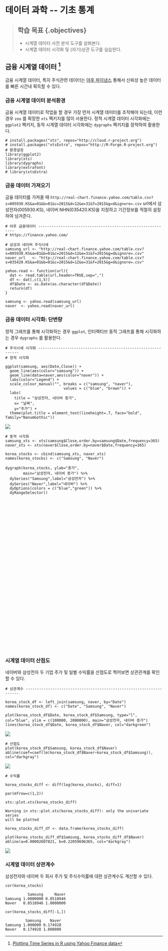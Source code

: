 # 데이터 과학 -- 기초 통계



> ## 학습 목표 {.objectives}
>
> * 시계열 데이터 사전 분석 도구를 살펴본다.
> * 시계열 데이터 시각화 및 (자기)상관 도구를 실습한다.


## 금융 시계열 데이터 [^yahoo-finance-data]

금융 시계열 데이터, 특히 주식관련 데이터는 [야후 파이낸스](https://finance.yahoo.com/) 통해서 신뢰성 높은 데이터를 
빠른 시간내 획득할 수 있다.

[^yahoo-finance-data]: [Plotting Time Series in R using Yahoo Finance data](http://blog.revolutionanalytics.com/2015/08/plotting-time-series-in-r.html)


### 금융 시계열 데이터 분석환경

금융 시계열 데이터로 작업을 할 경우 가장 먼저 시계열 데이터를 조작해야 되는데,
이런 경우 `zoo` 를 확장한 `xts` 팩키지를 많이 사용한다. 
정적 시계열 데이터 시각화에는 `ggplot2` 팩키지, 동적 시계열 데이터 시각화에는 `dygraphs` 팩키지를 장착하여 활용한다.


~~~{.r}
# install.packages("xts", repos="http://cloud.r-project.org")
# install.packages("xtsExtra", repos="http://R-Forge.R-project.org")
# 환경설정 
library(ggplot2)
library(xts)
library(dygraphs)
library(extrafont)
# library(xtsExtra)
~~~

### 금융 데이터 가져오기

금융 데이터를 가져올 때 `http://real-chart.finance.yahoo.com/table.csv?s=005930.KS&a=01&b=01&c=2015&d=12&e=31&f=2015&g=d&ignore=.csv` 
url에서 삼성전자(005930.KS), 네이버 NHN(035420.KS)을 지정하고 기간정보를 적절히 설정하여 넘겨준다.


~~~{.r}
# 야후 금융데이터 -----------------------------------------------------------
# https://finance.yahoo.com/

# 삼성과 네이버 주식시세
samsung_url <- "http://real-chart.finance.yahoo.com/table.csv?s=005930.KS&a=01&b=01&c=2015&d=12&e=31&f=2015&g=d&ignore=.csv"
naver_url   <- "http://real-chart.finance.yahoo.com/table.csv?s=035420.KS&a=01&b=01&c=2015&d=12&e=31&f=2015&g=d&ignore=.csv"

yahoo.read <- function(url){
  dat <- read.table(url,header=TRUE,sep=",")
  df <- dat[,c(1,5)]
  df$Date <- as.Date(as.character(df$Date))
  return(df)
}

samsung <- yahoo.read(samsung_url)
naver  <- yahoo.read(naver_url)
~~~

### 금융 데이터 시각화: 단변량

정적 그래프를 통해 시각화하는 경우 `ggplot`, 인터랙티브 동적 그래프를 통해 시각화하는 경우 `dygraphs` 를 활용한다.


~~~{.r}
# 주식시세 시각화 -------------------------------------------------------------
# 정적 시각화

ggplot(samsung, aes(Date,Close)) + 
  geom_line(aes(color="samsung")) +
  geom_line(data=naver,aes(color="naver")) +
  labs(color="Legend") +
  scale_colour_manual("", breaks = c("samsung", "naver"),
                          values = c("blue", "brown")) +
  labs(
    title = "삼성전자, 네이버 종가",
    x= "날짜",
    y="주가") + 
  theme(plot.title = element_text(lineheight=.7, face="bold", family="NanumGothic"))
~~~

<img src="fig/time-series-financial-data-viz-1.png" style="display: block; margin: auto;" />

~~~{.r}
# 동적 시각화
samsung_xts <- xts(samsung$Close,order.by=samsung$Date,frequency=365)
naver_xts <- xts(naver$Close,order.by=naver$Date,frequency=365)

korea_stocks <- cbind(samsung_xts, naver_xts)
names(korea_stocks) <- c("Samsung", "Naver")

dygraph(korea_stocks, ylab="종가", 
        main="삼성전자, 네이버 종가") %>%
  dySeries("Samsung",label="삼성전자") %>%
  dySeries("Naver",label="네이버") %>%
  dyOptions(colors = c("blue","green")) %>%
  dyRangeSelector()
~~~

<!--html_preserve--><div id="htmlwidget-139d95690341ef725f7a" style="width:672px;height:480px;" class="dygraphs html-widget"></div>
<script type="application/json" data-for="htmlwidget-139d95690341ef725f7a">{"x":{"attrs":{"title":"삼성전자, 네이버 종가","ylabel":"종가","labels":["day","삼성전자","네이버"],"legend":"auto","retainDateWindow":false,"axes":{"x":{"pixelsPerLabel":60,"drawAxis":true},"y":{"drawAxis":true}},"series":{"삼성전자":{"axis":"y"},"네이버":{"axis":"y"}},"stackedGraph":false,"fillGraph":false,"fillAlpha":0.15,"stepPlot":false,"drawPoints":false,"pointSize":1,"drawGapEdgePoints":false,"connectSeparatedPoints":false,"strokeWidth":1,"strokeBorderColor":"white","colors":["blue","green"],"colorValue":0.5,"colorSaturation":1,"includeZero":false,"drawAxesAtZero":false,"logscale":false,"axisTickSize":3,"axisLineColor":"black","axisLineWidth":0.3,"axisLabelColor":"black","axisLabelFontSize":14,"axisLabelWidth":60,"drawGrid":true,"gridLineWidth":0.3,"rightGap":5,"digitsAfterDecimal":2,"labelsKMB":false,"labelsKMG2":false,"labelsUTC":false,"maxNumberWidth":6,"animatedZooms":false,"mobileDisableYTouch":true,"showRangeSelector":true,"rangeSelectorHeight":40,"rangeSelectorPlotFillColor":" #A7B1C4","rangeSelectorPlotStrokeColor":"#808FAB","interactionModel":"Dygraph.Interaction.defaultModel"},"scale":"daily","annotations":[],"shadings":[],"events":[],"format":"date","data":[["2015-02-02T00:00:00.000Z","2015-02-03T00:00:00.000Z","2015-02-04T00:00:00.000Z","2015-02-05T00:00:00.000Z","2015-02-06T00:00:00.000Z","2015-02-09T00:00:00.000Z","2015-02-10T00:00:00.000Z","2015-02-11T00:00:00.000Z","2015-02-12T00:00:00.000Z","2015-02-13T00:00:00.000Z","2015-02-16T00:00:00.000Z","2015-02-17T00:00:00.000Z","2015-02-18T00:00:00.000Z","2015-02-19T00:00:00.000Z","2015-02-20T00:00:00.000Z","2015-02-23T00:00:00.000Z","2015-02-24T00:00:00.000Z","2015-02-25T00:00:00.000Z","2015-02-26T00:00:00.000Z","2015-02-27T00:00:00.000Z","2015-03-02T00:00:00.000Z","2015-03-03T00:00:00.000Z","2015-03-04T00:00:00.000Z","2015-03-05T00:00:00.000Z","2015-03-06T00:00:00.000Z","2015-03-09T00:00:00.000Z","2015-03-10T00:00:00.000Z","2015-03-11T00:00:00.000Z","2015-03-12T00:00:00.000Z","2015-03-13T00:00:00.000Z","2015-03-16T00:00:00.000Z","2015-03-17T00:00:00.000Z","2015-03-18T00:00:00.000Z","2015-03-19T00:00:00.000Z","2015-03-20T00:00:00.000Z","2015-03-23T00:00:00.000Z","2015-03-24T00:00:00.000Z","2015-03-25T00:00:00.000Z","2015-03-26T00:00:00.000Z","2015-03-27T00:00:00.000Z","2015-03-30T00:00:00.000Z","2015-03-31T00:00:00.000Z","2015-04-01T00:00:00.000Z","2015-04-02T00:00:00.000Z","2015-04-03T00:00:00.000Z","2015-04-06T00:00:00.000Z","2015-04-07T00:00:00.000Z","2015-04-08T00:00:00.000Z","2015-04-09T00:00:00.000Z","2015-04-10T00:00:00.000Z","2015-04-13T00:00:00.000Z","2015-04-14T00:00:00.000Z","2015-04-15T00:00:00.000Z","2015-04-16T00:00:00.000Z","2015-04-17T00:00:00.000Z","2015-04-20T00:00:00.000Z","2015-04-21T00:00:00.000Z","2015-04-22T00:00:00.000Z","2015-04-23T00:00:00.000Z","2015-04-24T00:00:00.000Z","2015-04-27T00:00:00.000Z","2015-04-28T00:00:00.000Z","2015-04-29T00:00:00.000Z","2015-04-30T00:00:00.000Z","2015-05-01T00:00:00.000Z","2015-05-04T00:00:00.000Z","2015-05-05T00:00:00.000Z","2015-05-06T00:00:00.000Z","2015-05-07T00:00:00.000Z","2015-05-08T00:00:00.000Z","2015-05-11T00:00:00.000Z","2015-05-12T00:00:00.000Z","2015-05-13T00:00:00.000Z","2015-05-14T00:00:00.000Z","2015-05-15T00:00:00.000Z","2015-05-18T00:00:00.000Z","2015-05-19T00:00:00.000Z","2015-05-20T00:00:00.000Z","2015-05-21T00:00:00.000Z","2015-05-22T00:00:00.000Z","2015-05-25T00:00:00.000Z","2015-05-26T00:00:00.000Z","2015-05-27T00:00:00.000Z","2015-05-28T00:00:00.000Z","2015-05-29T00:00:00.000Z","2015-06-01T00:00:00.000Z","2015-06-02T00:00:00.000Z","2015-06-03T00:00:00.000Z","2015-06-04T00:00:00.000Z","2015-06-05T00:00:00.000Z","2015-06-08T00:00:00.000Z","2015-06-09T00:00:00.000Z","2015-06-10T00:00:00.000Z","2015-06-11T00:00:00.000Z","2015-06-12T00:00:00.000Z","2015-06-15T00:00:00.000Z","2015-06-16T00:00:00.000Z","2015-06-17T00:00:00.000Z","2015-06-18T00:00:00.000Z","2015-06-19T00:00:00.000Z","2015-06-22T00:00:00.000Z","2015-06-23T00:00:00.000Z","2015-06-24T00:00:00.000Z","2015-06-25T00:00:00.000Z","2015-06-26T00:00:00.000Z","2015-06-29T00:00:00.000Z","2015-06-30T00:00:00.000Z","2015-07-01T00:00:00.000Z","2015-07-02T00:00:00.000Z","2015-07-03T00:00:00.000Z","2015-07-06T00:00:00.000Z","2015-07-07T00:00:00.000Z","2015-07-08T00:00:00.000Z","2015-07-09T00:00:00.000Z","2015-07-10T00:00:00.000Z","2015-07-13T00:00:00.000Z","2015-07-14T00:00:00.000Z","2015-07-15T00:00:00.000Z","2015-07-16T00:00:00.000Z","2015-07-17T00:00:00.000Z","2015-07-20T00:00:00.000Z","2015-07-21T00:00:00.000Z","2015-07-22T00:00:00.000Z","2015-07-23T00:00:00.000Z","2015-07-24T00:00:00.000Z","2015-07-27T00:00:00.000Z","2015-07-28T00:00:00.000Z","2015-07-29T00:00:00.000Z","2015-07-30T00:00:00.000Z","2015-07-31T00:00:00.000Z","2015-08-03T00:00:00.000Z","2015-08-04T00:00:00.000Z","2015-08-05T00:00:00.000Z","2015-08-06T00:00:00.000Z","2015-08-07T00:00:00.000Z","2015-08-10T00:00:00.000Z","2015-08-11T00:00:00.000Z","2015-08-12T00:00:00.000Z","2015-08-13T00:00:00.000Z","2015-08-14T00:00:00.000Z","2015-08-17T00:00:00.000Z","2015-08-18T00:00:00.000Z","2015-08-19T00:00:00.000Z","2015-08-20T00:00:00.000Z","2015-08-21T00:00:00.000Z","2015-08-24T00:00:00.000Z","2015-08-25T00:00:00.000Z","2015-08-26T00:00:00.000Z","2015-08-27T00:00:00.000Z","2015-08-28T00:00:00.000Z","2015-08-31T00:00:00.000Z","2015-09-01T00:00:00.000Z","2015-09-02T00:00:00.000Z","2015-09-03T00:00:00.000Z","2015-09-04T00:00:00.000Z","2015-09-07T00:00:00.000Z","2015-09-08T00:00:00.000Z","2015-09-09T00:00:00.000Z","2015-09-10T00:00:00.000Z","2015-09-11T00:00:00.000Z","2015-09-14T00:00:00.000Z","2015-09-15T00:00:00.000Z","2015-09-16T00:00:00.000Z","2015-09-17T00:00:00.000Z","2015-09-18T00:00:00.000Z","2015-09-21T00:00:00.000Z","2015-09-22T00:00:00.000Z","2015-09-23T00:00:00.000Z","2015-09-24T00:00:00.000Z","2015-09-25T00:00:00.000Z","2015-09-28T00:00:00.000Z","2015-09-29T00:00:00.000Z","2015-09-30T00:00:00.000Z","2015-10-01T00:00:00.000Z","2015-10-02T00:00:00.000Z","2015-10-05T00:00:00.000Z","2015-10-06T00:00:00.000Z","2015-10-07T00:00:00.000Z","2015-10-08T00:00:00.000Z","2015-10-09T00:00:00.000Z","2015-10-12T00:00:00.000Z","2015-10-13T00:00:00.000Z","2015-10-14T00:00:00.000Z","2015-10-15T00:00:00.000Z","2015-10-16T00:00:00.000Z","2015-10-19T00:00:00.000Z","2015-10-20T00:00:00.000Z","2015-10-21T00:00:00.000Z","2015-10-22T00:00:00.000Z","2015-10-23T00:00:00.000Z","2015-10-26T00:00:00.000Z","2015-10-27T00:00:00.000Z","2015-10-28T00:00:00.000Z","2015-10-29T00:00:00.000Z","2015-10-30T00:00:00.000Z","2015-11-02T00:00:00.000Z","2015-11-03T00:00:00.000Z","2015-11-04T00:00:00.000Z","2015-11-05T00:00:00.000Z","2015-11-06T00:00:00.000Z","2015-11-09T00:00:00.000Z","2015-11-10T00:00:00.000Z","2015-11-11T00:00:00.000Z","2015-11-12T00:00:00.000Z","2015-11-13T00:00:00.000Z","2015-11-16T00:00:00.000Z","2015-11-17T00:00:00.000Z","2015-11-18T00:00:00.000Z","2015-11-19T00:00:00.000Z","2015-11-20T00:00:00.000Z","2015-11-23T00:00:00.000Z","2015-11-24T00:00:00.000Z","2015-11-25T00:00:00.000Z","2015-11-26T00:00:00.000Z","2015-11-27T00:00:00.000Z","2015-11-30T00:00:00.000Z","2015-12-01T00:00:00.000Z","2015-12-02T00:00:00.000Z","2015-12-03T00:00:00.000Z","2015-12-04T00:00:00.000Z","2015-12-07T00:00:00.000Z","2015-12-08T00:00:00.000Z","2015-12-09T00:00:00.000Z","2015-12-10T00:00:00.000Z","2015-12-11T00:00:00.000Z","2015-12-14T00:00:00.000Z","2015-12-15T00:00:00.000Z","2015-12-16T00:00:00.000Z","2015-12-17T00:00:00.000Z","2015-12-18T00:00:00.000Z","2015-12-21T00:00:00.000Z","2015-12-22T00:00:00.000Z","2015-12-23T00:00:00.000Z","2015-12-24T00:00:00.000Z","2015-12-25T00:00:00.000Z","2015-12-28T00:00:00.000Z","2015-12-29T00:00:00.000Z","2015-12-30T00:00:00.000Z","2015-12-31T00:00:00.000Z","2016-01-01T00:00:00.000Z","2016-01-04T00:00:00.000Z","2016-01-05T00:00:00.000Z","2016-01-06T00:00:00.000Z","2016-01-07T00:00:00.000Z","2016-01-08T00:00:00.000Z","2016-01-11T00:00:00.000Z","2016-01-12T00:00:00.000Z","2016-01-13T00:00:00.000Z","2016-01-14T00:00:00.000Z","2016-01-15T00:00:00.000Z","2016-01-18T00:00:00.000Z","2016-01-19T00:00:00.000Z","2016-01-20T00:00:00.000Z","2016-01-21T00:00:00.000Z","2016-01-22T00:00:00.000Z","2016-01-25T00:00:00.000Z","2016-01-26T00:00:00.000Z","2016-01-27T00:00:00.000Z","2016-01-28T00:00:00.000Z","2016-01-29T00:00:00.000Z","2016-02-01T00:00:00.000Z","2016-02-02T00:00:00.000Z","2016-02-03T00:00:00.000Z","2016-02-04T00:00:00.000Z","2016-02-05T00:00:00.000Z","2016-02-08T00:00:00.000Z","2016-02-09T00:00:00.000Z","2016-02-10T00:00:00.000Z","2016-02-11T00:00:00.000Z","2016-02-12T00:00:00.000Z","2016-02-15T00:00:00.000Z","2016-02-16T00:00:00.000Z","2016-02-17T00:00:00.000Z","2016-02-18T00:00:00.000Z","2016-02-19T00:00:00.000Z","2016-02-22T00:00:00.000Z","2016-02-23T00:00:00.000Z","2016-02-24T00:00:00.000Z","2016-02-25T00:00:00.000Z","2016-02-26T00:00:00.000Z","2016-02-29T00:00:00.000Z","2016-03-01T00:00:00.000Z","2016-03-02T00:00:00.000Z","2016-03-03T00:00:00.000Z","2016-03-04T00:00:00.000Z","2016-03-07T00:00:00.000Z","2016-03-08T00:00:00.000Z","2016-03-09T00:00:00.000Z","2016-03-10T00:00:00.000Z","2016-03-11T00:00:00.000Z","2016-03-14T00:00:00.000Z","2016-03-15T00:00:00.000Z","2016-03-16T00:00:00.000Z","2016-03-17T00:00:00.000Z","2016-03-18T00:00:00.000Z","2016-03-21T00:00:00.000Z","2016-03-22T00:00:00.000Z","2016-03-23T00:00:00.000Z","2016-03-24T00:00:00.000Z","2016-03-25T00:00:00.000Z","2016-03-28T00:00:00.000Z","2016-03-29T00:00:00.000Z","2016-03-30T00:00:00.000Z","2016-03-31T00:00:00.000Z","2016-04-01T00:00:00.000Z","2016-04-04T00:00:00.000Z","2016-04-05T00:00:00.000Z","2016-04-06T00:00:00.000Z","2016-04-07T00:00:00.000Z","2016-04-08T00:00:00.000Z","2016-04-11T00:00:00.000Z","2016-04-12T00:00:00.000Z","2016-04-13T00:00:00.000Z","2016-04-14T00:00:00.000Z","2016-04-15T00:00:00.000Z","2016-04-18T00:00:00.000Z","2016-04-19T00:00:00.000Z","2016-04-20T00:00:00.000Z","2016-04-21T00:00:00.000Z","2016-04-22T00:00:00.000Z","2016-04-25T00:00:00.000Z","2016-04-26T00:00:00.000Z","2016-04-27T00:00:00.000Z","2016-04-28T00:00:00.000Z","2016-04-29T00:00:00.000Z","2016-05-02T00:00:00.000Z","2016-05-03T00:00:00.000Z","2016-05-04T00:00:00.000Z","2016-05-05T00:00:00.000Z","2016-05-06T00:00:00.000Z","2016-05-09T00:00:00.000Z","2016-05-10T00:00:00.000Z","2016-05-11T00:00:00.000Z","2016-05-12T00:00:00.000Z","2016-05-13T00:00:00.000Z","2016-05-16T00:00:00.000Z","2016-05-17T00:00:00.000Z","2016-05-18T00:00:00.000Z","2016-05-19T00:00:00.000Z","2016-05-20T00:00:00.000Z","2016-05-23T00:00:00.000Z","2016-05-24T00:00:00.000Z","2016-05-25T00:00:00.000Z","2016-05-26T00:00:00.000Z","2016-05-27T00:00:00.000Z","2016-05-30T00:00:00.000Z","2016-05-31T00:00:00.000Z","2016-06-01T00:00:00.000Z","2016-06-02T00:00:00.000Z","2016-06-03T00:00:00.000Z","2016-06-06T00:00:00.000Z","2016-06-07T00:00:00.000Z","2016-06-08T00:00:00.000Z","2016-06-09T00:00:00.000Z","2016-06-10T00:00:00.000Z","2016-06-13T00:00:00.000Z","2016-06-14T00:00:00.000Z","2016-06-15T00:00:00.000Z","2016-06-16T00:00:00.000Z","2016-06-17T00:00:00.000Z","2016-06-20T00:00:00.000Z","2016-06-21T00:00:00.000Z","2016-06-22T00:00:00.000Z","2016-06-23T00:00:00.000Z","2016-06-24T00:00:00.000Z","2016-06-27T00:00:00.000Z","2016-06-28T00:00:00.000Z","2016-06-29T00:00:00.000Z","2016-06-30T00:00:00.000Z","2016-07-01T00:00:00.000Z","2016-07-04T00:00:00.000Z","2016-07-05T00:00:00.000Z","2016-07-06T00:00:00.000Z","2016-07-07T00:00:00.000Z","2016-07-08T00:00:00.000Z","2016-07-11T00:00:00.000Z","2016-07-12T00:00:00.000Z","2016-07-13T00:00:00.000Z","2016-07-14T00:00:00.000Z","2016-07-15T00:00:00.000Z","2016-07-18T00:00:00.000Z","2016-07-19T00:00:00.000Z","2016-07-20T00:00:00.000Z","2016-07-21T00:00:00.000Z","2016-07-22T00:00:00.000Z","2016-07-25T00:00:00.000Z","2016-07-26T00:00:00.000Z","2016-07-27T00:00:00.000Z","2016-07-28T00:00:00.000Z","2016-07-29T00:00:00.000Z","2016-08-01T00:00:00.000Z","2016-08-02T00:00:00.000Z","2016-08-03T00:00:00.000Z","2016-08-04T00:00:00.000Z","2016-08-05T00:00:00.000Z","2016-08-08T00:00:00.000Z","2016-08-09T00:00:00.000Z","2016-08-10T00:00:00.000Z","2016-08-11T00:00:00.000Z","2016-08-12T00:00:00.000Z","2016-08-15T00:00:00.000Z","2016-08-16T00:00:00.000Z","2016-08-17T00:00:00.000Z","2016-08-18T00:00:00.000Z","2016-08-19T00:00:00.000Z","2016-08-22T00:00:00.000Z","2016-08-23T00:00:00.000Z","2016-08-24T00:00:00.000Z","2016-08-25T00:00:00.000Z","2016-08-26T00:00:00.000Z","2016-08-29T00:00:00.000Z","2016-08-30T00:00:00.000Z","2016-08-31T00:00:00.000Z","2016-09-01T00:00:00.000Z","2016-09-02T00:00:00.000Z","2016-09-05T00:00:00.000Z","2016-09-06T00:00:00.000Z","2016-09-07T00:00:00.000Z","2016-09-08T00:00:00.000Z","2016-09-09T00:00:00.000Z","2016-09-12T00:00:00.000Z","2016-09-13T00:00:00.000Z","2016-09-14T00:00:00.000Z","2016-09-15T00:00:00.000Z","2016-09-16T00:00:00.000Z","2016-09-19T00:00:00.000Z","2016-09-20T00:00:00.000Z","2016-09-21T00:00:00.000Z","2016-09-22T00:00:00.000Z","2016-09-23T00:00:00.000Z","2016-09-26T00:00:00.000Z","2016-09-27T00:00:00.000Z","2016-09-28T00:00:00.000Z","2016-09-29T00:00:00.000Z","2016-09-30T00:00:00.000Z","2016-10-03T00:00:00.000Z","2016-10-04T00:00:00.000Z","2016-10-05T00:00:00.000Z","2016-10-06T00:00:00.000Z","2016-10-07T00:00:00.000Z","2016-10-10T00:00:00.000Z","2016-10-11T00:00:00.000Z","2016-10-12T00:00:00.000Z","2016-10-13T00:00:00.000Z","2016-10-14T00:00:00.000Z","2016-10-17T00:00:00.000Z","2016-10-18T00:00:00.000Z","2016-10-19T00:00:00.000Z","2016-10-20T00:00:00.000Z","2016-10-21T00:00:00.000Z","2016-10-24T00:00:00.000Z","2016-10-25T00:00:00.000Z","2016-10-26T00:00:00.000Z","2016-10-27T00:00:00.000Z","2016-10-28T00:00:00.000Z","2016-10-31T00:00:00.000Z","2016-11-01T00:00:00.000Z","2016-11-02T00:00:00.000Z","2016-11-03T00:00:00.000Z","2016-11-04T00:00:00.000Z","2016-11-07T00:00:00.000Z","2016-11-08T00:00:00.000Z","2016-11-09T00:00:00.000Z","2016-11-10T00:00:00.000Z","2016-11-11T00:00:00.000Z","2016-11-14T00:00:00.000Z","2016-11-15T00:00:00.000Z","2016-11-16T00:00:00.000Z","2016-11-17T00:00:00.000Z","2016-11-18T00:00:00.000Z","2016-11-21T00:00:00.000Z","2016-11-22T00:00:00.000Z","2016-11-23T00:00:00.000Z","2016-11-24T00:00:00.000Z","2016-11-25T00:00:00.000Z","2016-11-28T00:00:00.000Z","2016-11-29T00:00:00.000Z","2016-11-30T00:00:00.000Z","2016-12-01T00:00:00.000Z","2016-12-02T00:00:00.000Z","2016-12-05T00:00:00.000Z","2016-12-06T00:00:00.000Z","2016-12-07T00:00:00.000Z","2016-12-08T00:00:00.000Z","2016-12-09T00:00:00.000Z","2016-12-12T00:00:00.000Z","2016-12-13T00:00:00.000Z","2016-12-14T00:00:00.000Z","2016-12-15T00:00:00.000Z","2016-12-16T00:00:00.000Z","2016-12-19T00:00:00.000Z","2016-12-20T00:00:00.000Z","2016-12-21T00:00:00.000Z","2016-12-22T00:00:00.000Z","2016-12-23T00:00:00.000Z","2016-12-26T00:00:00.000Z"],[1368000,1366000,1359000,1358000,1372000,1395000,1378000,1355000,1344000,1361000,1374000,1377000,1377000,1377000,1377000,1367000,1367000,1379000,1375000,1357000,1423000,1418000,1437000,1422000,1442000,1420000,1421000,1474000,1447000,1457000,1470000,1497000,1503000,1470000,1464000,1467000,1476000,1485000,1421000,1421000,1428000,1441000,1423000,1434000,1434000,1470000,1462000,1479000,1483000,1490000,1479000,1474000,1446000,1477000,1450000,1430000,1444000,1461000,1451000,1410000,1395000,1366000,1385000,1410000,1410000,1400000,1400000,1362000,1370000,1338000,1336000,1331000,1333000,1340000,1326000,1320000,1338000,1366000,1352000,1350000,1350000,1362000,1314000,1309000,1307000,1291000,1303000,1273000,1337000,1341000,1314000,1282000,1262000,1257000,1277000,1270000,1255000,1254000,1265000,1266000,1281000,1321000,1302000,1269000,1278000,1281000,1268000,1295000,1299000,1268000,1230000,1240000,1239000,1265000,1259000,1266000,1225000,1235000,1282000,1305000,1275000,1263000,1253000,1234000,1229000,1230000,1230000,1263000,1215000,1185000,1175000,1182000,1159000,1115000,1136000,1141000,1157000,1154000,1140000,1140000,1104000,1131000,1154000,1139000,1101000,1079000,1079000,1067000,1067000,1081000,1089000,1085000,1090000,1122000,1129000,1112000,1131000,1147000,1134000,1115000,1124000,1123000,1152000,1157000,1190000,1150000,1145000,1131000,1126000,1112000,1112000,1112000,1134000,1134000,1119000,1115000,1151000,1251000,1270000,1270000,1260000,1252000,1254000,1269000,1265000,1256000,1266000,1270000,1280000,1289000,1292000,1298000,1308000,1325000,1372000,1383000,1352000,1330000,1342000,1338000,1344000,1321000,1333000,1317000,1300000,1263000,1270000,1281000,1289000,1285000,1282000,1299000,1299000,1335000,1327000,1284000,1321000,1300000,1290000,1269000,1262000,1262000,1263000,1283000,1284000,1261000,1277000,1299000,1290000,1278000,1280000,1292000,1295000,1285000,1285000,1266000,1254000,1260000,1260000,1260000,1205000,1208000,1175000,1163000,1171000,1152000,1146000,1148000,1138000,1132000,1126000,1171000,1138000,1131000,1168000,1162000,1137000,1175000,1145000,1150000,1163000,1156000,1146000,1156000,1164000,1164000,1164000,1164000,1130000,1130000,1154000,1168000,1185000,1187000,1190000,1175000,1181000,1172000,1179000,1172000,1178000,1178000,1197000,1220000,1215000,1223000,1192000,1194000,1225000,1249000,1255000,1253000,1256000,1263000,1273000,1267000,1269000,1279000,1282000,1288000,1294000,1290000,1308000,1312000,1279000,1305000,1260000,1285000,1269000,1246000,1266000,1275000,1275000,1300000,1300000,1299000,1288000,1299000,1294000,1280000,1281000,1296000,1300000,1265000,1245000,1250000,1261000,1290000,1290000,1290000,1299000,1296000,1292000,1281000,1253000,1248000,1264000,1268000,1270000,1269000,1286000,1271000,1295000,1296000,1282000,1280000,1292000,1333000,1365000,1377000,1377000,1398000,1406000,1430000,1406000,1371000,1380000,1413000,1409000,1426000,1431000,1448000,1445000,1430000,1400000,1398000,1399000,1396000,1425000,1466000,1466000,1469000,1421000,1450000,1460000,1489000,1464000,1481000,1500000,1518000,1533000,1533000,1540000,1543000,1516000,1502000,1530000,1527000,1507000,1539000,1568000,1548000,1517000,1517000,1561000,1569000,1567000,1541000,1559000,1545000,1545000,1568000,1566000,1640000,1675000,1665000,1687000,1653000,1639000,1612000,1640000,1645000,1620000,1587000,1597000,1606000,1643000,1621000,1639000,1575000,1465000,1527000,1527000,1527000,1527000,1558000,1585000,1592000,1618000,1571000,1568000,1569000,1567000,1600000,1598000,1598000,1614000,1619000,1691000,1706000,1680000,1545000,1535000,1557000,1577000,1590000,1589000,1625000,1620000,1589000,1608000,1597000,1567000,1573000,1614000,1639000,1652000,1643000,1616000,1627000,1640000,1644000,1596000,1649000,1598000,1553000,1539000,1558000,1568000,1586000,1593000,1640000,1649000,1650000,1650000,1677000,1677000,1746000,1749000,1727000,1718000,1748000,1772000,1790000,1780000,1752000,1766000,1777000,1759000,1793000,1795000,1812000,1805000,1809000,1782000,1798000],[711000,712000,725000,712000,715000,681000,648000,673000,680000,668000,669000,671000,671000,671000,671000,639000,637000,641000,626000,661000,646000,650000,680000,689000,680000,653000,641000,629000,627000,650000,643000,660000,654000,641000,654000,680000,675000,670000,661000,672000,681000,671000,667000,642000,647000,635000,639000,645000,653000,650000,652000,667000,671000,673000,669000,666000,669000,674000,682000,667000,684000,686000,679000,650000,650000,603000,603000,613000,611000,609000,606000,605000,604000,607000,610000,618000,626000,616000,607000,627000,627000,621000,608000,605000,609000,617000,611000,601000,580000,565000,587000,590000,568000,566000,601000,627000,627000,630000,624000,634000,631000,640000,649000,653000,658000,651000,634000,628000,615000,613000,616000,613000,619000,610000,612000,614000,614000,605000,607000,632000,638000,649000,635000,622000,625000,611000,610000,602000,518000,523000,520000,526000,525000,516000,501000,511000,523000,528000,519000,519000,510000,522000,524000,521000,516000,500000,491500,489000,487500,488000,495500,476000,466000,470500,469500,474500,461500,501000,500000,488500,476000,470500,481500,510000,509000,500000,496000,505000,506000,508000,508000,508000,513000,546000,550000,543000,556000,558000,561000,561000,574000,579000,562000,569000,587000,584000,578000,575000,547000,571000,562000,564000,577000,592000,600000,603000,619000,626000,629000,630000,634000,618000,625000,620000,606000,592000,599000,600000,609000,627000,624000,621000,630000,633000,632000,631000,647000,639000,633000,625000,608000,613000,612000,618000,640000,633000,643000,646000,653000,640000,648000,653000,653000,647000,647000,641000,642000,658000,658000,658000,632000,637000,623000,652000,652000,628000,650000,649000,651000,670000,687000,670000,664000,639000,668000,673000,680000,674000,631000,628000,613000,600000,601000,602000,599000,599000,599000,599000,563000,556000,556000,575000,575000,582000,573000,565000,584000,580000,582000,580000,572000,572000,609000,610000,613000,599000,604000,608000,635000,636000,635000,641000,640000,636000,639000,642000,649000,634000,624000,613000,617000,640000,637000,637000,628000,651000,652000,649000,675000,663000,664000,670000,670000,673000,673000,661000,669000,654000,667000,663000,662000,654000,665000,659000,677000,678000,676000,680000,680000,680000,700000,707000,693000,676000,677000,692000,694000,698000,701000,688000,690000,694000,704000,703000,700000,710000,720000,687000,697000,707000,707000,707000,722000,720000,720000,697000,697000,697000,701000,689000,692000,697000,730000,747000,739000,710000,719000,713000,710000,713000,727000,750000,745000,753000,750000,754000,755000,758000,734000,716000,712000,718000,695000,704000,705000,710000,710000,712000,710000,710000,701000,713000,705000,707000,723000,749000,755000,775000,778000,782000,782000,790000,790000,801000,805000,795000,806000,812000,804000,805000,810000,821000,845000,829000,831000,850000,843000,872000,869000,847000,840000,841000,841000,841000,841000,856000,836000,855000,873000,878000,876000,884000,887000,900000,883000,883000,858000,867000,861000,843000,872000,862000,864000,827000,844000,851000,846000,829000,844000,831000,833000,837000,848000,859000,860000,857000,847000,826000,812000,789000,820000,815000,805000,806000,760000,746000,744000,751000,745000,771000,786000,810000,795000,802000,805000,808000,801000,798000,764000,755000,764000,756000,750000,804000,800000,792000,786000,785000,786000,806000,800000,787000,779000,773000,768000,765000]],"fixedtz":false,"tzone":"UTC"},"evals":["attrs.interactionModel"],"jsHooks":[]}</script><!--/html_preserve-->

### 시계열 데이터 산점도

네이버와 삼성전자 두 기업 주가 및 일별 수익률을 산점도로 찍어보면 상관관계를 확인할 수 있다.


~~~{.r}
# 상관계수 -------------------------------------------------------------------

korea_stock_df <- left_join(samsung, naver, by="Date")
names(korea_stock_df) <- c("Date", "Samsung", "Naver")

plot(korea_stock_df$Date, korea_stock_df$Samsung, type="l", col="blue", ylim = c(100000, 2000000), main="삼성전자, 네이버 종가")
lines(korea_stock_df$Date, korea_stock_df$Naver, col="darkgreen")
~~~

<img src="fig/time-series-yahoo-scatterplot-1.png" style="display: block; margin: auto;" />

~~~{.r}
# 산점도
plot(korea_stock_df$Samsung, korea_stock_df$Naver)
abline(coef=coef(lm(korea_stock_df$Naver~korea_stock_df$Samsung)), col="darkgray")
~~~

<img src="fig/time-series-yahoo-scatterplot-2.png" style="display: block; margin: auto;" />

~~~{.r}
# 수익률

korea_stocks_diff <- diff(log(korea_stocks), diff=1)

par(mfrow=c(1,2))

xts::plot.xts(korea_stocks_diff)
~~~



~~~{.output}
Warning in xts::plot.xts(korea_stocks_diff): only the univariate series
will be plotted

~~~



~~~{.r}
korea_stocks_diff_df <- data.frame(korea_stocks_diff)

plot(korea_stocks_diff_df$Samsung, korea_stocks_diff_df$Naver)
abline(a=0.00002607821, b=0.22059696365, col="darkgray")
~~~

<img src="fig/time-series-yahoo-scatterplot-3.png" style="display: block; margin: auto;" />

### 시계열 데이터 상관계수

삼성전자와 네이버 두 회사 주가 및 주식수익률에 대한 상관계수도 계산할 수 있다.


~~~{.r}
cor(korea_stocks)
~~~



~~~{.output}
          Samsung     Naver
Samsung 1.0000000 0.8518946
Naver   0.8518946 1.0000000

~~~



~~~{.r}
cor(korea_stocks_diff[-1,])
~~~



~~~{.output}
         Samsung    Naver
Samsung 1.000000 0.174928
Naver   0.174928 1.000000

~~~

